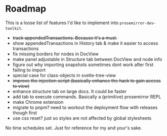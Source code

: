 # Roadmap

This is a loose list of features I'd like to implement into `prosemirror-dev-toolkit`.

- ~~track appendedTransactions. Because it's a must.~~
- show appendedTransactions in History tab & make it easier to access transactions
- fix missing borders for nodes in DocView
- make panel adjustable in Structure tab between DocView and node info
- figure out why importing snapshots sometimes dont work after first failing to import
- special case for class-objects in svelte-tree-view
- ~~improve the injection script (basically enhance the hack to gain access to view)~~
- enhance structure tab on large docs. It could be faster
- add tab to execute commands. Basically a (primitive) prosemirror REPL
- make Chrome extension
- migrate to pnpm? need to workout the deployment flow with releases though first
- use css reset? just so styles are not affected by global stylesheets

No time schedules set. Just for reference for my and your's sake.